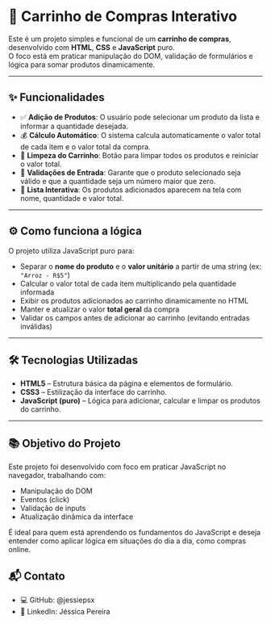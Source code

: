 # 🛒 Carrinho de Compras Interativo

Este é um projeto simples e funcional de um **carrinho de compras**, desenvolvido com **HTML**, **CSS** e **JavaScript** puro.  
O foco está em praticar manipulação do DOM, validação de formulários e lógica para somar produtos dinamicamente.

---

## ✨ Funcionalidades

- ✅ **Adição de Produtos**: O usuário pode selecionar um produto da lista e informar a quantidade desejada.
- 💰 **Cálculo Automático**: O sistema calcula automaticamente o valor total de cada item e o valor total da compra.
- 🧹 **Limpeza do Carrinho**: Botão para limpar todos os produtos e reiniciar o valor total.
- 🧠 **Validações de Entrada**: Garante que o produto selecionado seja válido e que a quantidade seja um número maior que zero.
- 🧾 **Lista Interativa**: Os produtos adicionados aparecem na tela com nome, quantidade e valor total.

---

## ⚙️ Como funciona a lógica

O projeto utiliza JavaScript puro para:

- Separar o **nome do produto** e o **valor unitário** a partir de uma string (ex: `"Arroz - R$5"`)
- Calcular o valor total de cada item multiplicando pela quantidade informada
- Exibir os produtos adicionados ao carrinho dinamicamente no HTML
- Manter e atualizar o valor **total geral** da compra
- Validar os campos antes de adicionar ao carrinho (evitando entradas inválidas)

---

## 🛠️ Tecnologias Utilizadas

- **HTML5** – Estrutura básica da página e elementos de formulário.
- **CSS3** – Estilização da interface do carrinho.
- **JavaScript (puro)** – Lógica para adicionar, calcular e limpar os produtos do carrinho.

---

## 📚 Objetivo do Projeto
Este projeto foi desenvolvido com foco em praticar JavaScript no navegador, trabalhando com:

- Manipulação do DOM
- Eventos (click)
- Validação de inputs
- Atualização dinâmica da interface

É ideal para quem está aprendendo os fundamentos do JavaScript e deseja entender como aplicar lógica em situações do dia a dia, como compras online.

## 📬 Contato
- 💻 GitHub: @jessiepsx
- 🔗 LinkedIn: Jéssica Pereira


